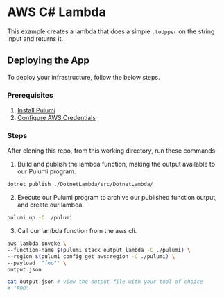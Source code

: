 # AWS C# Lambda
This example creates a lambda that does a simple `.toUpper` on the string input and returns it. 

## Deploying the App

To deploy your infrastructure, follow the below steps.

### Prerequisites

1. [Install Pulumi](https://www.pulumi.com/docs/get-started/install/)
2. [Configure AWS Credentials](https://www.pulumi.com/docs/intro/cloud-providers/aws/setup/)

### Steps

After cloning this repo, from this working directory, run these commands:

1. Build and publish the lambda function, making the output available to our Pulumi program. 

```bash
dotnet publish ./DotnetLambda/src/DotnetLambda/
```

2. Execute our Pulumi program to archive our published function output, and create our lambda. 
```bash
pulumi up -C ./pulumi
```

3. Call our lambda function from the aws cli.
```bash
aws lambda invoke \
--function-name $(pulumi stack output lambda -C ./pulumi) \
--region $(pulumi config get aws:region -C ./pulumi) \
--payload '"foo"' \
output.json

cat output.json # view the output file with your tool of choice
# "FOO"
```